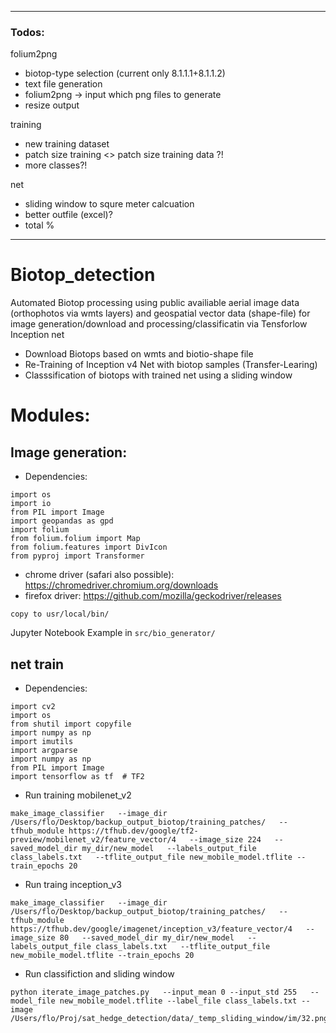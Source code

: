 _____________________________________________________________________________
### Todos:
folium2png
- biotop-type selection (current only 8.1.1.1+8.1.1.2)
- text file generation
- folium2png -> input which png files to generate
- resize output

training
- new training dataset
- patch size training <> patch size training data ?! 
- more classes?!
 
net
- sliding window to squre meter calcuation
- better outfile (excel)?
- total % 
  
_____________________________________________________________________________

# Biotop_detection

Automated Biotop processing using public availiable aerial image data (orthophotos via wmts layers) and geospatial vector data (shape-file) for image generation/download and processing/classificatin via Tensforlow Inception net

- Download Biotops based on wmts and biotio-shape file
- Re-Training of Inception v4 Net with biotop samples (Transfer-Learing)
- Classsification of biotops with trained net using a sliding window

# Modules:
## Image generation:

- Dependencies:
```
import os
import io
from PIL import Image
import geopandas as gpd
import folium
from folium.folium import Map
from folium.features import DivIcon
from pyproj import Transformer
```
- chrome driver (safari also possible):
https://chromedriver.chromium.org/downloads
- firefox driver:
https://github.com/mozilla/geckodriver/releases
```
copy to usr/local/bin/
```

Jupyter Notebook Example in ```src/bio_generator/```

## net train

- Dependencies:
```
import cv2
import os
from shutil import copyfile
import numpy as np
import imutils
import argparse
import numpy as np
from PIL import Image
import tensorflow as tf  # TF2
```

- Run training mobilenet_v2
```
make_image_classifier   --image_dir /Users/flo/Desktop/backup_output_biotop/training_patches/   --tfhub_module https://tfhub.dev/google/tf2-preview/mobilenet_v2/feature_vector/4   --image_size 224   --saved_model_dir my_dir/new_model   --labels_output_file class_labels.txt   --tflite_output_file new_mobile_model.tflite --train_epochs 20
```
- Run traing inception_v3
```
make_image_classifier   --image_dir /Users/flo/Desktop/backup_output_biotop/training_patches/   --tfhub_module https://tfhub.dev/google/imagenet/inception_v3/feature_vector/4   --image_size 80   --saved_model_dir my_dir/new_model   --labels_output_file class_labels.txt   --tflite_output_file new_mobile_model.tflite --train_epochs 20
```
- Run classifiction and sliding window
```
python iterate_image_patches.py   --input_mean 0 --input_std 255   --model_file new_mobile_model.tflite --label_file class_labels.txt --image /Users/flo/Proj/sat_hedge_detection/data/_temp_sliding_window/im/32.png
```
